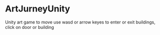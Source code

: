 # ArtJurneyUnity
Unity art game
to move use wasd or arrow keyes
to enter or exit buildings, click on door or building
